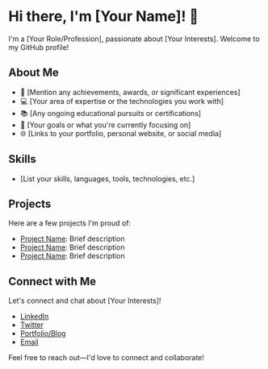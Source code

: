 # Hi there, I'm [Your Name]! 👋

I'm a [Your Role/Profession], passionate about [Your Interests]. Welcome to my GitHub profile!

## About Me

- 🌟 [Mention any achievements, awards, or significant experiences]
- 💻 [Your area of expertise or the technologies you work with]
- 📚 [Any ongoing educational pursuits or certifications]
- 🎯 [Your goals or what you're currently focusing on]
- 🌐 [Links to your portfolio, personal website, or social media]

## Skills

- [List your skills, languages, tools, technologies, etc.]

## Projects

Here are a few projects I'm proud of:

- [Project Name](Link): Brief description
- [Project Name](Link): Brief description
- [Project Name](Link): Brief description

## Connect with Me

Let's connect and chat about [Your Interests]!

- [LinkedIn](Link)
- [Twitter](Link)
- [Portfolio/Blog](Link)
- [Email](YourEmail@example.com)

Feel free to reach out—I'd love to connect and collaborate!
